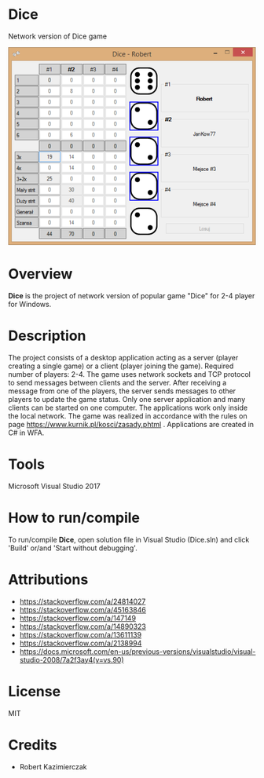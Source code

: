 # Dice
Network version of Dice game 

![alt text](https://github.com/kazimierczak-robert/Dice/blob/master/Screenshot.png)

# Overview
**Dice** is the project of network version of popular game "Dice" for 2-4 player for Windows.

# Description
The project consists of a desktop application acting as a server (player creating a single game) or a client (player joining the game). Required number of players: 2-4. The game uses network sockets and TCP protocol to send messages between clients and the server. After receiving a message from one of the players, the server sends messages to other players to update the game status. Only one server application and many clients can be started on one computer. The applications work only inside the local network. The game was realized in accordance with the rules on page https://www.kurnik.pl/kosci/zasady.phtml . Applications are created in C# in WFA.

# Tools
Microsoft Visual Studio 2017

# How to run/compile
To run/compile **Dice**, open solution file in Visual Studio (Dice.sln) and click 'Build' or/and 'Start without debugging'.

# Attributions
* https://stackoverflow.com/a/24814027
* https://stackoverflow.com/a/45163846
* https://stackoverflow.com/a/147149
* https://stackoverflow.com/a/14890323
* https://stackoverflow.com/a/13611139
* https://stackoverflow.com/a/2138994
* https://docs.microsoft.com/en-us/previous-versions/visualstudio/visual-studio-2008/7a2f3ay4(v=vs.90)

# License
MIT

# Credits
* Robert Kazimierczak